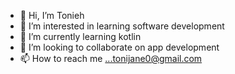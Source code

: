 - 👋 Hi, I’m Tonieh
- 👀 I’m interested in learning software development
- 🌱 I’m currently learning kotlin
- 💞️ I’m looking to collaborate on app development
- 📫 How to reach me ...tonijane0@gmail.com

<!---
mbugua4282/mbugua4282 is a ✨ special ✨ repository because its `README.md` (this file) appears on your GitHub profile.
You can click the Preview link to take a look at your changes.
--->
